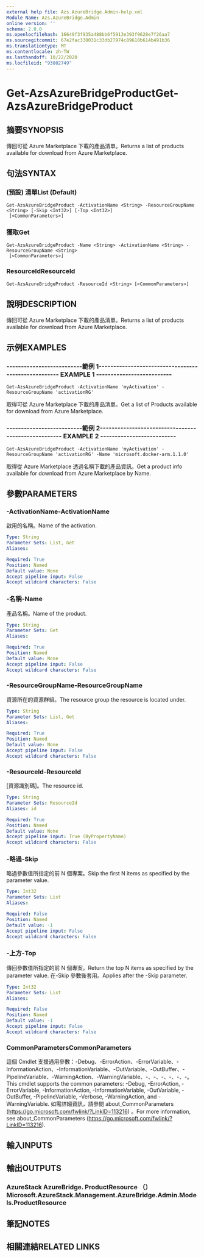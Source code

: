 ```yaml
---
external help file: Azs.AzureBridge.Admin-help.xml
Module Name: Azs.AzureBridge.Admin
online version: ''
schema: 2.0.0
ms.openlocfilehash: 16649f3f935a488bb6f5913e393f9628e7f26aa7
ms.sourcegitcommit: 67e2fac338031c33db27974c89618b614b491b36
ms.translationtype: MT
ms.contentlocale: zh-TW
ms.lasthandoff: 10/22/2020
ms.locfileid: "93802749"
---
```

# <span data-ttu-id="1d0ac-101">Get-AzsAzureBridgeProduct</span><span class="sxs-lookup"><span data-stu-id="1d0ac-101">Get-AzsAzureBridgeProduct</span></span>

## <span data-ttu-id="1d0ac-102">摘要</span><span class="sxs-lookup"><span data-stu-id="1d0ac-102">SYNOPSIS</span></span>
<span data-ttu-id="1d0ac-103">傳回可從 Azure Marketplace 下載的產品清單。</span><span class="sxs-lookup"><span data-stu-id="1d0ac-103">Returns a list of products available for download from Azure Marketplace.</span></span>

## <span data-ttu-id="1d0ac-104">句法</span><span class="sxs-lookup"><span data-stu-id="1d0ac-104">SYNTAX</span></span>

### <span data-ttu-id="1d0ac-105"> (預設) 清單</span><span class="sxs-lookup"><span data-stu-id="1d0ac-105">List (Default)</span></span>
```
Get-AzsAzureBridgeProduct -ActivationName <String> -ResourceGroupName <String> [-Skip <Int32>] [-Top <Int32>]
 [<CommonParameters>]
```

### <span data-ttu-id="1d0ac-106">獲取</span><span class="sxs-lookup"><span data-stu-id="1d0ac-106">Get</span></span>
```
Get-AzsAzureBridgeProduct -Name <String> -ActivationName <String> -ResourceGroupName <String>
 [<CommonParameters>]
```

### <span data-ttu-id="1d0ac-107">ResourceId</span><span class="sxs-lookup"><span data-stu-id="1d0ac-107">ResourceId</span></span>
```
Get-AzsAzureBridgeProduct -ResourceId <String> [<CommonParameters>]
```

## <span data-ttu-id="1d0ac-108">說明</span><span class="sxs-lookup"><span data-stu-id="1d0ac-108">DESCRIPTION</span></span>
<span data-ttu-id="1d0ac-109">傳回可從 Azure Marketplace 下載的產品清單。</span><span class="sxs-lookup"><span data-stu-id="1d0ac-109">Returns a list of products available for download from Azure Marketplace.</span></span>

## <span data-ttu-id="1d0ac-110">示例</span><span class="sxs-lookup"><span data-stu-id="1d0ac-110">EXAMPLES</span></span>

### <span data-ttu-id="1d0ac-111">--------------------------範例 1--------------------------</span><span class="sxs-lookup"><span data-stu-id="1d0ac-111">-------------------------- EXAMPLE 1 --------------------------</span></span>
```
Get-AzsAzureBridgeProduct -ActivationName 'myActivation' -ResourceGroupName 'activationRG'
```

<span data-ttu-id="1d0ac-112">取得可從 Azure Marketplace 下載的產品清單。</span><span class="sxs-lookup"><span data-stu-id="1d0ac-112">Get a list of Products available for download from Azure Marketplace.</span></span>

### <span data-ttu-id="1d0ac-113">--------------------------範例 2--------------------------</span><span class="sxs-lookup"><span data-stu-id="1d0ac-113">-------------------------- EXAMPLE 2 --------------------------</span></span>
```
Get-AzsAzureBridgeProduct -ActivationName 'myActivation' -ResourceGroupName 'activationRG' -Name 'microsoft.docker-arm.1.1.0'
```

<span data-ttu-id="1d0ac-114">取得從 Azure Marketplace 透過名稱下載的產品資訊。</span><span class="sxs-lookup"><span data-stu-id="1d0ac-114">Get a product info available for download from Azure Marketplace by Name.</span></span>

## <span data-ttu-id="1d0ac-115">參數</span><span class="sxs-lookup"><span data-stu-id="1d0ac-115">PARAMETERS</span></span>

### <span data-ttu-id="1d0ac-116">-ActivationName</span><span class="sxs-lookup"><span data-stu-id="1d0ac-116">-ActivationName</span></span>
<span data-ttu-id="1d0ac-117">啟用的名稱。</span><span class="sxs-lookup"><span data-stu-id="1d0ac-117">Name of the activation.</span></span>

```yaml
Type: String
Parameter Sets: List, Get
Aliases: 

Required: True
Position: Named
Default value: None
Accept pipeline input: False
Accept wildcard characters: False
```

### <span data-ttu-id="1d0ac-118">-名稱</span><span class="sxs-lookup"><span data-stu-id="1d0ac-118">-Name</span></span>
<span data-ttu-id="1d0ac-119">產品名稱。</span><span class="sxs-lookup"><span data-stu-id="1d0ac-119">Name of the product.</span></span>

```yaml
Type: String
Parameter Sets: Get
Aliases: 

Required: True
Position: Named
Default value: None
Accept pipeline input: False
Accept wildcard characters: False
```

### <span data-ttu-id="1d0ac-120">-ResourceGroupName</span><span class="sxs-lookup"><span data-stu-id="1d0ac-120">-ResourceGroupName</span></span>
<span data-ttu-id="1d0ac-121">資源所在的資源群組。</span><span class="sxs-lookup"><span data-stu-id="1d0ac-121">The resource group the resource is located under.</span></span>

```yaml
Type: String
Parameter Sets: List, Get
Aliases: 

Required: True
Position: Named
Default value: None
Accept pipeline input: False
Accept wildcard characters: False
```

### <span data-ttu-id="1d0ac-122">-ResourceId</span><span class="sxs-lookup"><span data-stu-id="1d0ac-122">-ResourceId</span></span>
<span data-ttu-id="1d0ac-123">[資源識別碼]。</span><span class="sxs-lookup"><span data-stu-id="1d0ac-123">The resource id.</span></span>

```yaml
Type: String
Parameter Sets: ResourceId
Aliases: id

Required: True
Position: Named
Default value: None
Accept pipeline input: True (ByPropertyName)
Accept wildcard characters: False
```

### <span data-ttu-id="1d0ac-124">-略過</span><span class="sxs-lookup"><span data-stu-id="1d0ac-124">-Skip</span></span>
<span data-ttu-id="1d0ac-125">略過參數值所指定的前 N 個專案。</span><span class="sxs-lookup"><span data-stu-id="1d0ac-125">Skip the first N items as specified by the parameter value.</span></span>

```yaml
Type: Int32
Parameter Sets: List
Aliases: 

Required: False
Position: Named
Default value: -1
Accept pipeline input: False
Accept wildcard characters: False
```

### <span data-ttu-id="1d0ac-126">-上方</span><span class="sxs-lookup"><span data-stu-id="1d0ac-126">-Top</span></span>
<span data-ttu-id="1d0ac-127">傳回參數值所指定的前 N 個專案。</span><span class="sxs-lookup"><span data-stu-id="1d0ac-127">Return the top N items as specified by the parameter value.</span></span>
<span data-ttu-id="1d0ac-128">在-Skip 參數後套用。</span><span class="sxs-lookup"><span data-stu-id="1d0ac-128">Applies after the -Skip parameter.</span></span>

```yaml
Type: Int32
Parameter Sets: List
Aliases: 

Required: False
Position: Named
Default value: -1
Accept pipeline input: False
Accept wildcard characters: False
```

### <span data-ttu-id="1d0ac-129">CommonParameters</span><span class="sxs-lookup"><span data-stu-id="1d0ac-129">CommonParameters</span></span>
<span data-ttu-id="1d0ac-130">這個 Cmdlet 支援通用參數：-Debug、-ErrorAction、-ErrorVariable、-InformationAction、-InformationVariable、-OutVariable、-OutBuffer、-PipelineVariable、-WarningAction、-WarningVariable、-、-、-、-、-、-。</span><span class="sxs-lookup"><span data-stu-id="1d0ac-130">This cmdlet supports the common parameters: -Debug, -ErrorAction, -ErrorVariable, -InformationAction, -InformationVariable, -OutVariable, -OutBuffer, -PipelineVariable, -Verbose, -WarningAction, and -WarningVariable.</span></span> <span data-ttu-id="1d0ac-131">如需詳細資訊，請參閱 about_CommonParameters (https://go.microsoft.com/fwlink/?LinkID=113216) 。</span><span class="sxs-lookup"><span data-stu-id="1d0ac-131">For more information, see about_CommonParameters (https://go.microsoft.com/fwlink/?LinkID=113216).</span></span>

## <span data-ttu-id="1d0ac-132">輸入</span><span class="sxs-lookup"><span data-stu-id="1d0ac-132">INPUTS</span></span>

## <span data-ttu-id="1d0ac-133">輸出</span><span class="sxs-lookup"><span data-stu-id="1d0ac-133">OUTPUTS</span></span>

### <span data-ttu-id="1d0ac-134">AzureStack AzureBridge. ProductResource （）</span><span class="sxs-lookup"><span data-stu-id="1d0ac-134">Microsoft.AzureStack.Management.AzureBridge.Admin.Models.ProductResource</span></span>

## <span data-ttu-id="1d0ac-135">筆記</span><span class="sxs-lookup"><span data-stu-id="1d0ac-135">NOTES</span></span>

## <span data-ttu-id="1d0ac-136">相關連結</span><span class="sxs-lookup"><span data-stu-id="1d0ac-136">RELATED LINKS</span></span>

